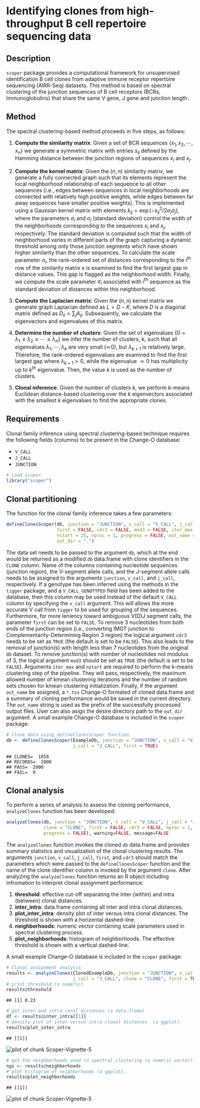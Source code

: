 # Identifying clones from high-throughput B cell repertoire sequencing data

## Description

`scoper` package provides a computational framework for unsupervised identification B cell
clones from adaptive immune receptor repertoire sequencing (AIRR-Seq)
datasets. This method is based on spectral clustering of the junction
sequences of B cell receptors (BCRs, Immunoglobulins) that share the same
V gene, J gene and junction length.

## Method

The spectral clustering-based method proceeds in five steps, as follows:

1. __Compute the similarity matrix__: Given a set of BCR sequences $\{x_1, x_2, \cdots, x_n\}$ 
we generate a symmetric matrix with entries $s_{ij}$ defined by the Hamming distance 
between the junction regions of sequences $x_i$ and $x_j$.

2. __Compute the kernel matrix__: Given the $(n,n)$ similarity matrix, we
generate a fully connected graph such that its elements represent the local
neighborhood relationship of each sequence to all other sequences (i.e., edges
between sequences in local neighborhoods are connected with relatively high
positive weights, while edges between far away sequences have smaller positive
weights). This is implemented using a Gaussian kernel matrix with elements
$k_{ij} = \exp(-s^2_{ij}/2\sigma_i \sigma_j)$, where the parameters $\sigma_i$
and $\sigma_j$ (standard deviation) control the width of the neighborhoods
corresponding to the sequences $x_i$ and $x_j$, respectively. The standard
deviation is computed such that the width of neighborhood varies in different
parts of the graph capturing a dynamic threshold among only those junction
segments which have shown higher similarity than the other sequences. To
calculate the scale parameter $\sigma_i$, the rank-ordered set of distances
corresponding to the $i^\textrm{th}$ row of the similarity matrix $s$
is examined to find the first largest gap in distance values. This gap is
flagged as the neighborhood width. Finally, we compute the scale parameter
$\sigma_i$ associated with $i^\textrm{th}$ sequence as the standard deviation
of distances within this neighborhood.

3. __Compute the Laplacian matrix__: Given the $(n,n)$
kernel matrix we generate graph Laplacian defined as $L=D-K$,
where $D$ is a diagonal matrix defined as $D_{ii}=\sum_j A_{ij}$. 
Subsequently, we calculate the eigenvectors and eigenvalues of this matrix. 

4. __Determine the number of clusters__: Given the set of eigenvalues
$\{0=\lambda_1\le \lambda_2\le \cdots\le \lambda_n\}$ we infer the number
of clusters, k, such that all eigenvalues $\lambda_1, \cdots, \lambda_k$ are
very small ($\simeq\!0$), but $\lambda_{k+1}$ is relatively large. Therefore,
the rank-ordered eigenvalues are examined to find the first largest gap
where $\lambda_{k+1}>0$, while the eigenvalue $\simeq0$ has multiplicity up
to $k^{th}$ eigenvalue. Then, the value $k$ is used as the number of clusters.

5. __Clonal inference__: Given the number of clusters $k$, we perform $k$-means
Euclidean distance-based clustering over the $k$ eigenvectors associated
with the smallest $k$ eigenvalues to find the appropriate clones.

## Requirements

Clonal family inference using spectral clustering-based technique 
requires the following fields (columns) to be present in the Change-O database: 

* `V_CALL`
* `J_CALL`
* `JUNCTION`


```r
# Load scoper
library("scoper")
```

## Clonal partitioning

The function for the clonal family inference takes a few parameters:


```r
defineClonesScoper(db, junction = "JUNCTION", v_call = "V_CALL", j_call = "J_CALL", 
                   first = FALSE, cdr3 = FALSE, mod3 = FALSE, iter_max = 1000, 
                   nstart = 25, nproc = 1, progress = FALSE, out_name = NULL, 
                   out_dir = ".")
```

The data set needs to be passed to the argument `db`, which at the end would be
returned as a modified `db` data.frame with clone identifiers in the `CLONE`
column. Name of the columns containing nucleotide sequences (junction region), the V-segment
allele calls, and the J-segment allele calls needs to be assigned to the arguments
`junction`, `v_call`, and `j_call`, respectively. If a genotype has been
inferred using the methods in the `tigger` package, and a `V_CALL_GENOTYPED`
field has been added to the database, then this column may be used instead
of the default `V_CALL` column by specifying the `v_call` argument. This
will allows the more accurate V call from `tigger` to be used for grouping
of the sequences. Furthermore, for more leniency toward ambiguous V(D)J
segment calls, the parameter `first` can be set to `FALSE`. To remove $3$
nucleotides from both ends of the junction region (i.e., converting IMGT
junction to Complementarity-Determining Region $3$ region) the logical argument
`cdr3` needs to be set as `TRUE` (the default is set to be `FALSE`). This also
leads to the removal of junction(s) with length less than $7$ nucleotides from
the original `db` dataset. To remove junction(s) with number of nucleotides not
modulus of $3$, the logical argument `mod3` should be set as `TRUE` (the default
is set to be `FALSE`). Arguments `iter_max` and `nstart` are required
to perform the k-means clustering step of the pipeline. They will pass,
respectively, the maximum allowed number of kmean clustering iterations and
the number of random sets chosen for kmean clustering initialization. Finally,
if the argument `out_name` be assigned, a `*.tsv` Change-O formated of cloned
data.frame and a summary of cloning performance would be saved in the current
directory. The `out_name` string is used as the prefix of the successfully
processed output files. User can also asign the desire directory path to the
`out_dir` argument. A small example Change-O database is included in the `scoper` package:


```r
# Clone data using defineClonesScoper function
db <- defineClonesScoper(ExampleDb, junction = "JUNCTION", v_call = "V_CALL",
                         j_call = "J_CALL", first = TRUE)
```

```
## CLONES=  1058
## RECORDS=  2000
## PASS=  2000
## FAIL=  0
```

## Clonal analysis

To perform a series of analysis to assess the cloning performance, `analyzeClones` function 
has been developed:


```r
analyzeClones(db, junction = "JUNCTION", v_call = "V_CALL", j_call = "J_CALL", 
              clone = "CLONE", first = FALSE, cdr3 = FALSE, nproc = 1, 
              progress = FALSE), warning=FALSE, message=FALSE
```

The `analyzeClones` function invokes the cloned `db` data.frame and 
provides summary statistics and visualization of the
clonal clustering results. The arguments `junction`, `v_call`, `j_call`,
`first`, and `cdr3` should match the parameters which were passed to the
`defineClonesScoper` function and the name of the clone identifier column is
invoked by the argument `clone`. After analyzing the `analyzeClones` function 
returns an R object including infromation to interpret clonal assignment performance:

1. __threshold__: effective cut-off separating the inter (within) and intra (between) clonal distances.
2. __inter_intra__: data.frame containing all inter and intra clonal distances.
3. __plot_inter_intra__: density plot of inter versus intra clonal distances. The threshold is shown with a horizental dashed-line.
4. __neighborhoods__: numeric vector containing scale parameters used in spectral clustering process.
5. __plot_neighborhoods__: histogram of neighborhoods. The effective threshold is shown with a vertical dashed-line.

A small example Change-O database is included in the `scoper` package:
 

```r
# Clonal assignment analysis
results <- analyzeClones(ClonedExampleDb, junction = "JUNCTION", v_call = "V_CALL",
                         j_call = "J_CALL", clone = "CLONE", first = TRUE)
# print threshold (a numeric)
results@threshold
```

```
## [1] 0.23
```

```r
# get inter and intra conal distances (a data.frame)
df <- results@inter_intra[[1]]
# density plot of inter versus intra clonal distances  (a ggplot).
results@plot_inter_intra
```

```
## [[1]]
```

![plot of chunk Scoper-Vignette-5](figure/Scoper-Vignette-5-1.png)

```r
# get the neighborhoods used in spectral clustering (a numeric vector).
ngs <- results@neighborhoods
# plot histogram of neighborhoods (a ggplot).
results@plot_neighborhoods
```

```
## [[1]]
```

![plot of chunk Scoper-Vignette-5](figure/Scoper-Vignette-5-2.png)
